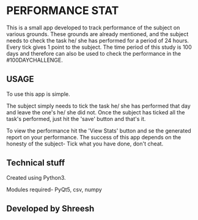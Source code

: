 # PERFORMANCE STAT
This is a small app developed to track performance of the subject on various grounds.
These grounds are already mentioned, and the subject needs to check the task he/ she has performed for a period of 24 hours.
Every tick gives 1 point to the subject. The time period of this study is 100 days
and therefore can also be used to check the performance in the #100DAYCHALLENGE.


## USAGE
To use this app is simple.

The subject simply needs to tick the task he/ she has performed that day and leave the one's he/ she did not.
Once the subject has ticked all the task's performed, just hit the 'save' button and that's it.

To view the performance hit the 'View Stats' button and se the generated report on your performance.
The success of this app depends on the honesty of the subject- Tick what you have done, don't cheat.


## Technical stuff
Created using Python3.

Modules required- PyQt5, csv, numpy

## Developed by Shreesh
